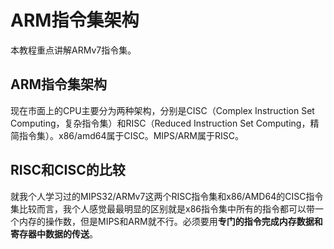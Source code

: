 # ARM指令集架构

本教程重点讲解ARMv7指令集。

## ARM指令集架构

现在市面上的CPU主要分为两种架构，分别是CISC（Complex Instruction Set Computing，复杂指令集）和RISC（Reduced Instruction Set Computing，精简指令集）。x86/amd64属于CISC。MIPS/ARM属于RISC。

## RISC和CISC的比较

就我个人学习过的MIPS32/ARMv7这两个RISC指令集和x86/AMD64的CISC指令集比较而言，我个人感觉最最明显的区别就是x86指令集中所有的指令都可以带一个内存的操作数，但是MIPS和ARM就不行。必须要用**专门的指令完成内存数据和寄存器中数据的传送**。
